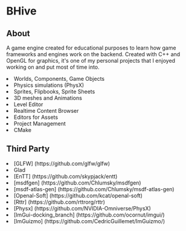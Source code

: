 # BHive

## About
A game engine created for educational purposes to learn how game frameworks and engines work on the backend. Created with C++ and OpenGL for graphics, it's one of my personal projects that I enjoyed working on and put most of time into.

<li>Worlds, Components, Game Objects</li>
<li>Physics simulations (PhysX)</li>
<li>Sprites, Flipbooks, Sprite Sheets</li>
<li>3D meshes and Animations</li>
<li>Level Editor</li>
<li>Realtime Content Browser</li>
<li>Editors for Assets</li>
<li>Project Management</li>
<li>CMake</li>

## Third Party
<li>[GLFW] (https://github.com/glfw/glfw)</li>
<li>Glad</li>
<li>[EnTT] (https://github.com/skypjack/entt)</li>
<li>[msdfgen] (https://github.com/Chlumsky/msdfgen)</li>
<li>[msdf-atlas-gen] (https://github.com/Chlumsky/msdf-atlas-gen)</li>
<li>[Openal-Soft] (https://github.com/kcat/openal-soft)</li>
<li>[Rttr] (https://github.com/rttrorg/rttr)</li>
<li>[Physx] (https://github.com/NVIDIA-Omniverse/PhysX)</li>
<li>[ImGui-docking_branch] (https://github.com/ocornut/imgui/)</li>
<li>[ImGuizmo] (https://github.com/CedricGuillemet/ImGuizmo/)</li>
